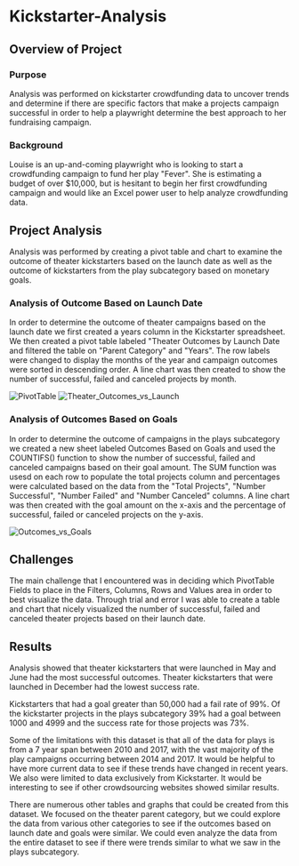 # Kickstarter-Analysis

## Overview of Project

### Purpose
Analysis was performed on kickstarter crowdfunding data to uncover trends and determine if there are specific factors that make a projects campaign successful in order to help a playwright determine the best approach to her fundraising campaign.

### Background
Louise is an up-and-coming playwright who is looking to start a crowdfunding campaign to fund her play "Fever". She is estimating a budget of over $10,000, but is hesitant to begin her first crowdfunding campaign and would like an Excel power user to help analyze crowdfunding data.

## Project Analysis 
Analysis was performed by creating a pivot table and chart to examine the outcome of theater kickstarters based on the launch date as well as the outcome of kickstarters from the play subcategory based on monetary goals. 

### Analysis of Outcome Based on Launch Date
In order to determine the outcome of theater campaigns based on the launch date we first created a years column in the Kickstarter spreadsheet. We then created a pivot table labeled "Theater Outcomes by Launch Date and filtered the table on "Parent Category" and "Years". The row labels were changed to display the months of the year and campaign outcomes were sorted in descending order. A line chart was then created to show the number of successful, failed and canceled projects by month.

![PivotTable](https://user-images.githubusercontent.com/60076980/148302719-06009a2a-e3b5-4511-92f2-e909451a77ad.png)
![Theater_Outcomes_vs_Launch](https://user-images.githubusercontent.com/60076980/147240461-b1e783ff-1529-41c9-9623-cc6edbd75c2b.png)

### Analysis of Outcomes Based on Goals
In order to determine the outcome of campaigns in the plays subcategory we created a new sheet labeled Outcomes Based on Goals and used the COUNTIFS() function to show the number of successful, failed and canceled campaigns based on their goal amount. The SUM function was usesd on each row to populate the total projects column and percentages were calculated based on the data from the "Total Projects", "Number Successful", "Number Failed" and "Number Canceled" columns. A line chart was then created with the goal amount on the x-axis and the percentage of successful, failed or canceled projects on the y-axis.

![Outcomes_vs_Goals](https://user-images.githubusercontent.com/60076980/147471797-0b5009f0-97e2-4f7b-8bb7-6797c9f0f92e.png)

## Challenges
The main challenge that I encountered was in deciding which PivotTable Fields to place in the Filters, Columns, Rows and Values area in order to best visualize the data. Through trial and error I was able to create a table and chart that nicely visualized the number of successful, failed and canceled theater projects based on their launch date.

## Results
Analysis showed that theater kickstarters that were launched in May and June had the most successful outcomes. Theater kickstarters that were launched in December had the lowest success rate. 

Kickstarters that had a goal greater than 50,000 had a fail rate of 99%. Of the kickstarter projects in the plays subcategory 39% had a goal between 1000 and 4999 and the success rate for those projects was 73%.

Some of the limitations with this dataset is that all of the data for plays is from a 7 year span between 2010 and 2017, with the vast majority of the play campaigns occurring between 2014 and 2017. It would be helpful to have more current data to see if these trends have changed in recent years. We also were limited to data exclusively from Kickstarter. It would be interesting to see if other crowdsourcing websites showed similar results.

There are numerous other tables and graphs that could be created from this dataset. We focused on the theater parent category, but we could explore the data from various other categories to see if the outcomes based on launch date and goals were similar. We could even analyze the data from the entire dataset to see if there were trends similar to what we saw in the plays subcategory.

